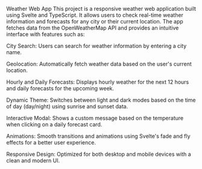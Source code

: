 Weather Web App
This project is a responsive weather web application built using Svelte and TypeScript. It allows users to check real-time weather information and forecasts for any city or their current location. The app fetches data from the OpenWeatherMap API and provides an intuitive interface with features such as:





City Search: Users can search for weather information by entering a city name.



Geolocation: Automatically fetch weather data based on the user's current location.



Hourly and Daily Forecasts: Displays hourly weather for the next 12 hours and daily forecasts for the upcoming week.



Dynamic Theme: Switches between light and dark modes based on the time of day (day/night) using sunrise and sunset data.



Interactive Modal: Shows a custom message based on the temperature when clicking on a daily forecast card.



Animations: Smooth transitions and animations using Svelte's fade and fly effects for a better user experience.



Responsive Design: Optimized for both desktop and mobile devices with a clean and modern UI.
